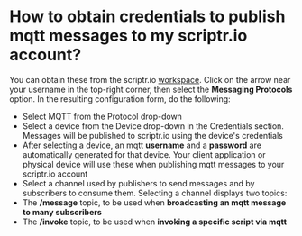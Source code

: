 # How to obtain credentials to publish mqtt messages to my scriptr.io account?

You can obtain these from the scriptr.io [workspace](https://www.scriptr.io/workspace). Click on the arrow near your username in the top-right corner, then select the **Messaging Protocols** option. In the resulting configuration form, do the following:

- Select MQTT from the Protocol drop-down
- Select a device from the Device drop-down in the Credentials section. Messages will be published to scriptr.io using the device's credentials
- After selecting a device, an mqtt **username** and a **password** are automatically generated for that device. Your client application or physical device will use these when publishing mqtt messages to your scriptr.io account
- Select a channel used by publishers to send messages and by subscribers to consume them. Selecting a channel displays two topics:
- The **/message** topic, to be used when **broadcasting an mqtt message to many subscribers** 
- The **/invoke** topic, to be used when **invoking a specific script via mqtt**

